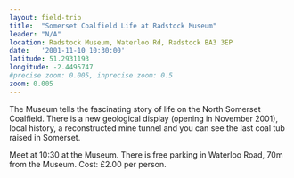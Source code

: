 ```yaml
---
layout: field-trip
title:  "Somerset Coalfield Life at Radstock Museum"
leader: "N/A"
location: Radstock Museum, Waterloo Rd, Radstock BA3 3EP
date:   '2001-11-10 10:30:00'
latitude: 51.2931193
longitude: -2.4495747
#precise zoom: 0.005, inprecise zoom: 0.5
zoom: 0.005
---
```

The Museum tells the fascinating story of life on the North Somerset Coalfield. There is a new geological display (opening in November 2001), local history, a reconstructed mine tunnel and you can see the last coal tub raised in Somerset.

Meet at 10:30 at the Museum. There is free parking in Waterloo Road, 70m from the Museum. Cost: £2.00 per person.